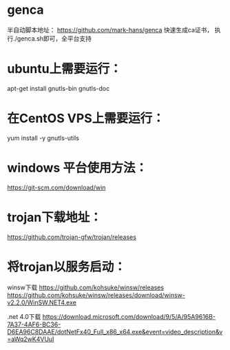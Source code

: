 ﻿
# genca
半自动脚本地址：
https://github.com/mark-hans/genca
快速生成ca证书，
执行./genca.sh即可，全平台支持


# ubuntu上需要运行：
apt-get install gnutls-bin gnutls-doc

# 在CentOS VPS上需要运行：
yum install -y gnutls-utils


# windows 平台使用方法：
https://git-scm.com/download/win

# trojan下载地址：
https://github.com/trojan-gfw/trojan/releases

# 将trojan以服务启动：

winsw下载
https://github.com/kohsuke/winsw/releases
https://github.com/kohsuke/winsw/releases/download/winsw-v2.2.0/WinSW.NET4.exe

.net 4.0下载
https://download.microsoft.com/download/9/5/A/95A9616B-7A37-4AF6-BC36-D6EA96C8DAAE/dotNetFx40_Full_x86_x64.exe&event=video_description&v=aWq2wK4VUuI